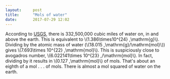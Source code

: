 ```yaml
---
layout:     post
title:      "Mols of water"
date:       2017-07-29 12:02
---
```


According to [USGS](https://water.usgs.gov/edu/earthhowmuch.html),
there is 332,500,000 cubic miles of water on, in and above the earth.
This is equivalent to \\(1.386\times10^{24} \,\mathrm{g}\\).
Dividing by the atomic mass of water (\\(18.015 \,\mathrm{g}/\mathrm{mol}\\))
gives \\(7.693\times 10^{22} \,\mathrm{mol}\\).
This is suspiciously close to avogadros number,
\\(6.022141\times 10^{23} \,/\mathrm{mol}\\).
In fact, dividing by it results in \\(0.127 \,\mathrm{mol}\\) of mols.
That's about an eighth of a mol . . . of mols.
There is almost a mol squared of water on the earth.
